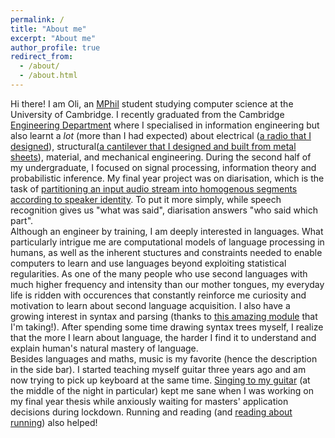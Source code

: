 ```yaml
---
permalink: /
title: "About me"
excerpt: "About me"
author_profile: true
redirect_from: 
  - /about/
  - /about.html
---
```

Hi there! I am Oli, an [MPhil](https://www.cst.cam.ac.uk/admissions/acs) student studying computer science at the University of Cambridge. I recently graduated from the Cambridge [Engineering Department](http://www.eng.cam.ac.uk/) where I specialised in information engineering but also learnt a *lot* (more than I had expected) about electrical ([a radio that I designed](https://olidyliu.github.io/files/IEP.pdf)), structural([a cantilever that I designed and built from metal sheets](https://olidyliu.github.io/files/structural_design.pdf)), material, and mechanical engineering. During the second half of my undergraduate, I focused on signal processing, information theory and probabilistic inference. My final year project was on diarisation, which is the task of [partitioning an input audio stream into homogenous segments according to speaker identity](https://en.wikipedia.org/wiki/Speaker_diarisation). To put it more simply, while speech recognition gives us "what was said", diarisation answers "who said which part".<br/>
Although an engineer by training, I am deeply interested in languages. What particularly intrigue me are computational models of language processing in humans, as well as the inherent stuctures and constraints needed to enable computers to learn and use languages beyond exploiting statistical regularities. As one of the many people who use second languages with much higher frequency and intensity than our mother tongues, my everyday life is ridden with occurences that constantly reinforce me curiosity and motivation to learn about second language acquisition. I also have a growing interest in syntax and parsing (thanks to [this amazing module](https://www.cl.cam.ac.uk/teaching/2021/L95/) that I'm taking!). After spending some time drawing syntax trees myself, I realize that the more I learn about language, the harder I find it to understand and explain human's natural mastery of language. <br/>
Besides languages and maths, music is my favorite (hence the description in the side bar). I started teaching myself guitar three years  ago and am now trying to pick up keyboard at the same time. [Singing to my guitar](https://youtu.be/XQkgYolF2hU) (at the middle of the night in particular) kept me sane when I was working on my final year thesis while anxiously waiting for masters' application decisions during lockdown. Running and reading (and [reading about running](https://en.wikipedia.org/wiki/What_I_Talk_About_When_I_Talk_About_Running)) also helped! 
